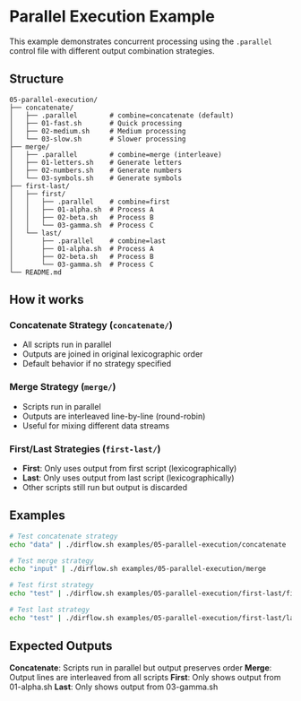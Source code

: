 # Parallel Execution Example

This example demonstrates concurrent processing using the `.parallel` control file with different output combination strategies.

## Structure
```
05-parallel-execution/
├── concatenate/
│   ├── .parallel        # combine=concatenate (default)
│   ├── 01-fast.sh       # Quick processing
│   ├── 02-medium.sh     # Medium processing
│   └── 03-slow.sh       # Slower processing
├── merge/
│   ├── .parallel        # combine=merge (interleave)
│   ├── 01-letters.sh    # Generate letters
│   ├── 02-numbers.sh    # Generate numbers
│   └── 03-symbols.sh    # Generate symbols
├── first-last/
│   ├── first/
│   │   ├── .parallel    # combine=first
│   │   ├── 01-alpha.sh  # Process A
│   │   ├── 02-beta.sh   # Process B
│   │   └── 03-gamma.sh  # Process C
│   └── last/
│       ├── .parallel    # combine=last
│       ├── 01-alpha.sh  # Process A
│       ├── 02-beta.sh   # Process B
│       └── 03-gamma.sh  # Process C
└── README.md
```

## How it works

### Concatenate Strategy (`concatenate/`)
- All scripts run in parallel
- Outputs are joined in original lexicographic order
- Default behavior if no strategy specified

### Merge Strategy (`merge/`)
- Scripts run in parallel
- Outputs are interleaved line-by-line (round-robin)
- Useful for mixing different data streams

### First/Last Strategies (`first-last/`)
- **First**: Only uses output from first script (lexicographically)
- **Last**: Only uses output from last script (lexicographically)
- Other scripts still run but output is discarded

## Examples
```bash
# Test concatenate strategy
echo "data" | ./dirflow.sh examples/05-parallel-execution/concatenate

# Test merge strategy  
echo "input" | ./dirflow.sh examples/05-parallel-execution/merge

# Test first strategy
echo "test" | ./dirflow.sh examples/05-parallel-execution/first-last/first

# Test last strategy
echo "test" | ./dirflow.sh examples/05-parallel-execution/first-last/last
```

## Expected Outputs

**Concatenate**: Scripts run in parallel but output preserves order
**Merge**: Output lines are interleaved from all scripts
**First**: Only shows output from 01-alpha.sh
**Last**: Only shows output from 03-gamma.sh